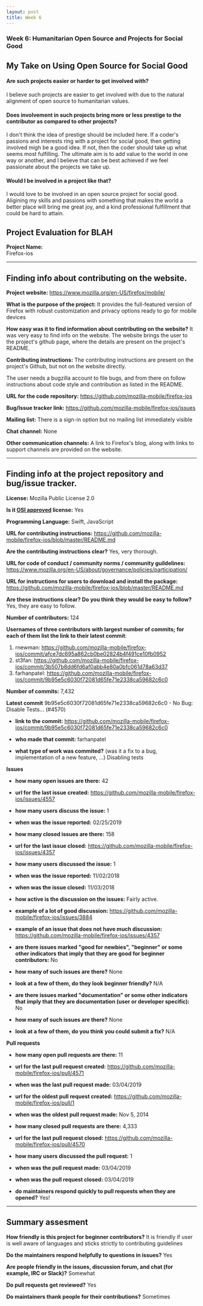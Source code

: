 ```yaml
---
layout: post
title: Week 6
---
```


### Week 6: Humanitarian Open Source and Projects for Social Good

## My Take on Using Open Source for Social Good

#### Are such projects easier or harder to get involved with?
I believe such projects are easier to get involved with due to the natural alignment of open source to humanitarian values. 

#### Does involvement in such projects bring more or less prestige to the contributor as compared to other projects?
I don't think the idea of prestige should be included here. If a coder's passions and interests ring with a project for social good, then getting involved migh be a good idea. If not, then the coder should take up what seems most fulfilling. The ultimate aim is to add value to the world in one way or another, and I believe that can be best achieved if we feel passionate about the projects we take up. 

#### Would I be involved in a project like that?
I would love to be involved in an open source project for social good. Aligining my skills and passions with something that makes the world a better place will bring me great joy, and a kind professional fulfillment that could be hard to attain.  


## Project Evaluation for BLAH

__Project Name:__  
Firefox-ios

---

## Finding info about contributing on the website.

__Project website:__
https://www.mozilla.org/en-US/firefox/mobile/

__What is the purpose of the project:__
It provides the full-featured version of Firefox with robust customization and privacy options ready to go for mobile devices

__How easy was it to find information about contributing on the website?__
It was very easy to find info on the website. The website brings the user to the project's github page, where the details are present on the project's README.

__Contributing instructions:__
The contributing instructions are present on the project's Github, but not on the website directly. 

The user needs a bugzilla account to file bugs, and from there on follow instructions about code style and contribution as listed in the README.

__URL for the code repository:__
https://github.com/mozilla-mobile/firefox-ios

__Bug/Issue tracker link:__
https://github.com/mozilla-mobile/firefox-ios/issues

__Mailing list:__
There is a sign-in option but no mailing list immediately visible

__Chat channel:__
None

__Other communication channels:__
A link to Firefox's blog, along with links to support channels are provided on the website. 

---

## Finding info at the project repository and bug/issue tracker.

__License:__
Mozilla Public License 2.0

__Is it [OSI approved](https://opensource.org/licenses/alphabetical) license:__
Yes

__Programming Language:__
Swift, JavaScript

__URL for contributing instructions:__ 
https://github.com/mozilla-mobile/firefox-ios/blob/master/README.md

__Are the contributing instructions clear?__ 
Yes, very thorough.


__URL for code of conduct / community norms / community guildelines:__
https://www.mozilla.org/en-US/about/governance/policies/participation/

__URL for instructions for users to download and install the package:__
https://github.com/mozilla-mobile/firefox-ios/blob/master/README.md

__Are these instructions clear? Do you think they would be easy to follow?__
Yes, they are easy to follow. 

__Number of contributors:__
124

__Usernames of three contributors with largest number of commits; for
each of them list the link to their latest commit__:

1. rnewman: https://github.com/mozilla-mobile/firefox-ios/commit/afce7dc695a862cb0be02824b4f491ce10fb0952
2. st3fan: https://github.com/mozilla-mobile/firefox-ios/commit/3b507b8dd6fd6af0abb4e80a0bfc061d78a63d37
3. farhanpatel: https://github.com/mozilla-mobile/firefox-ios/commit/9b95e5c6030f72081d65fe71e2338ca59682c6c0


__Number of commits:__
7,432

__Latest commit__
9b95e5c6030f72081d65fe71e2338ca59682c6c0 - No Bug: Disable Tests... (#4570)

- __link to the commit:__
https://github.com/mozilla-mobile/firefox-ios/commit/9b95e5c6030f72081d65fe71e2338ca59682c6c0

- __who made that commit:__
farhanpatel

- __what type of work was commited?__ (was it a fix to a bug, implementation of a new feature, ...)
Disabling tests


__Issues__

- __how many open issues are there:__
42

- __url for the last issue created:__
https://github.com/mozilla-mobile/firefox-ios/issues/4557

- __how many users discuss the issue:__
1

- __when was the issue reported:__
02/25/2019


- __how many closed issues are there:__
158

- __url for the last issue closed:__
https://github.com/mozilla-mobile/firefox-ios/issues/4357

- __how many users discussed the issue:__
1

- __when was the issue reported:__
11/02/2018

- __when was the issue closed:__
11/03/2018

- __how active is the discussion on the issues:__ 
Fairly active.

- __example of a lot of good discussion:__ 
https://github.com/mozilla-mobile/firefox-ios/issues/3884

- __example of an issue that does not have much discussion:__
https://github.com/mozilla-mobile/firefox-ios/issues/4357



- __are there issues marked "good for newbies", "beginner" or some other indicators that imply that they are good for beginner contributors:__
No

- __how many of such issues are there?__
None

- __look at a few of them, do they look beginner friendly?__ 
N/A



- __are there issues marked "documentation" or some other indicators that imply that they are documentation (user or developer specific):__
No

- __how many of such issues are there?__
None

- __look at a few of them, do you think you could submit a fix?__ 
N/A



__Pull requests__

- __how many open pull requests are there:__
11

- __url for the last pull request created:__
https://github.com/mozilla-mobile/firefox-ios/pull/4571

- __when was the last pull request made:__
03/04/2019

- __url for the oldest pull request created:__
https://github.com/mozilla-mobile/firefox-ios/pull/1

- __when was the oldest pull request made:__
Nov 5, 2014

- __how many closed pull requests are there:__
4,333

- __url for the last pull request closed:__
https://github.com/mozilla-mobile/firefox-ios/pull/4570

- __how many users discussed the pull request:__
1

- __when was the pull request made:__
03/04/2019

- __when was the pull request closed:__
03/04/2019

- __do maintainers respond quickly to pull requests when they are opened?__ 
Yes!

---


## Summary assesment
__How friendly is this project for beginner contributors?__
It is friendly if user is well aware of languages and sticks strictly to contributing guidelines 

__Do the maintainers respond helpfully to questions in issues?__
Yes

__Are people friendly in the issues, discussion forum, and chat (for example, IRC or Slack)?__
Somewhat


__Do pull requests get reviewed?__
Yes


__Do maintainers thank people for their contributions?__
Sometimes



